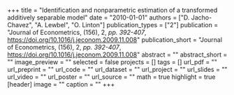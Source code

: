 +++
title = "Identification and nonparametric estimation of a transformed additively separable model"
date = "2010-01-01"
authors = ["D. Jacho-Chavez", "A. Lewbel", "O. Linton"]
publication_types = ["2"]
publication = "Journal of Econometrics, (156), 2, _pp. 392-407_, https://doi.org/10.1016/j.jeconom.2009.11.008"
publication_short = "Journal of Econometrics, (156), 2, _pp. 392-407_, https://doi.org/10.1016/j.jeconom.2009.11.008"
abstract = ""
abstract_short = ""
image_preview = ""
selected = false
projects = []
tags = []
url_pdf = ""
url_preprint = ""
url_code = ""
url_dataset = ""
url_project = ""
url_slides = ""
url_video = ""
url_poster = ""
url_source = ""
math = true
highlight = true
[header]
image = ""
caption = ""
+++
